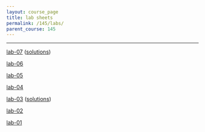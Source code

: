 ```yaml
---
layout: course_page
title: lab sheets
permalink: /145/labs/
parent_course: 145
---
```


----

[lab-07](/145/lab07) ([solutions](/145/lab07-sols/))

[lab-06](/145/lab06)

[lab-05](/145/lab05)

[lab-04](/145/lab04)

[lab-03](/145/lab03) ([solutions](/145/lab03-sols/))

[lab-02](/145/lab02)

[lab-01](/145/lab01)
